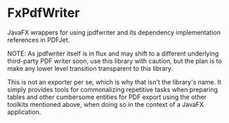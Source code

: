 # FxPdfWriter

JavaFX wrappers for using jpdfwriter and its dependency implementation references in PDFJet.

NOTE: As jpdfwriter itself is in flux and may shift to a different underlying third-party PDF writer soon, use this library with caution, but the plan is to make any lower level transition transparent to this library.

This is not an exporter per se, which is why that isn't the library's name. It simply provides tools for commonalizing repetitive tasks when preparing tables and other cumbersome entities for PDF export using the other toolkits mentioned above, when doing so in the context of a JavaFX application.
